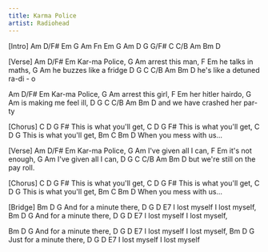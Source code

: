 ```yaml
---
title: Karma Police
artist: Radiohead
---
```



[Intro]
Am D/F# Em G
Am Fn Em G
Am D
G G/F#  C  C/B
Am  Bm  D

[Verse]
Am  D/F#    Em
Kar-ma     Police,
  G             Am
arrest this man,
   F    Em
he talks in maths,
   G                 Am
he buzzes like a fridge
     D  G         C   C/B  Am   Bm   D
he's like a detuned ra-di -  o 

Am  D/F# Em
Kar-ma    Police,
  G             Am
arrest this girl,
    F     Em
her hitler hairdo,
   G                    Am
is making me feel ill,
    D         G                 C   C/B  Am   Bm   D
and we have crashed her par-ty 

[Chorus]
C       D           G   F#
This is what you'll get,
C       D           G   F#
This is what you'll get,
C       D           G
This is what you'll get,
         Bm        C    Bm  D
When you mess with us...

[Verse]
Am  D/F#   Em
Kar-ma    Police,
     G       Am
I've given all I can,
     F    Em
it's not   enough,
     G       Am
I've given all I can,
    D             G      C C/B Am   Bm   D
but we're still on the pay   roll.

[Chorus]
C       D           G   F#
This is what you'll get,
C       D           G   F#
This is what you'll get,
C       D           G
This is what you'll get,
         Bm        C    Bm  D
When you mess with us...

[Bridge]
Bm        D          G
And for a minute there,
  D      G      D      E7
I lost myself I lost myself,
Bm          D        G
And for a minute there,
  D      G      D      E7
I lost myself I lost myself,

Bm        D          G
And for a minute there,
  D      G      D      E7
I lost myself I lost myself,
Bm          D        G
Just for a minute there,
  D      G      D      E7
I lost myself I lost myself 
